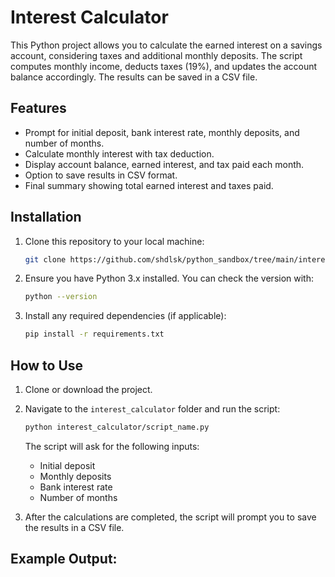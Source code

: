 # Interest Calculator

This Python project allows you to calculate the earned interest on a savings account, considering taxes and additional monthly deposits. The script computes monthly income, deducts taxes (19%), and updates the account balance accordingly. The results can be saved in a CSV file.

## Features

- Prompt for initial deposit, bank interest rate, monthly deposits, and number of months.
- Calculate monthly interest with tax deduction.
- Display account balance, earned interest, and tax paid each month.
- Option to save results in CSV format.
- Final summary showing total earned interest and taxes paid.

## Installation

1. Clone this repository to your local machine:

    ```bash
    git clone https://github.com/shdlsk/python_sandbox/tree/main/interest_calculator
    ```

2. Ensure you have Python 3.x installed. You can check the version with:

    ```bash
    python --version
    ```

3. Install any required dependencies (if applicable):

    ```bash
    pip install -r requirements.txt
    ```

## How to Use

1. Clone or download the project.
2. Navigate to the `interest_calculator` folder and run the script:

    ```bash
    python interest_calculator/script_name.py
    ```

    The script will ask for the following inputs:
    - Initial deposit
    - Monthly deposits
    - Bank interest rate
    - Number of months

3. After the calculations are completed, the script will prompt you to save the results in a CSV file.

## Example Output: